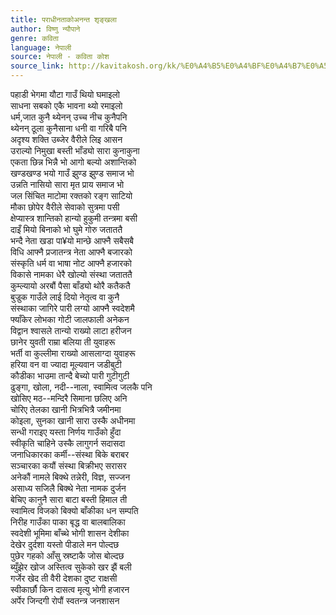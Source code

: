```yaml
---
title: पराधीनताकोअनन्त शृङ्खला
author: विष्णु न्यौपाने
genre: कविता
language: नेपाली
source: नेपाली - कविता कोश
source_link: http://kavitakosh.org/kk/%E0%A4%B5%E0%A4%BF%E0%A4%B7%E0%A5%8D%E0%A4%A3%E0%A5%81_%E0%A4%A8%E0%A5%8D%E0%A4%AF%E0%A5%8C%E0%A4%AA%E0%A4%BE%E0%A4%A8%E0%A5%87
---
```


पहाडी भेगमा यौटा गाउँ थियो घमाइलो  
साधना सबको एकै भावना थ्यो रमाइलो  
धर्म,जात कुनै थ्येनन् उच्च नीच कुनैपनि  
थ्येनन् ठूला कुनैसाना धनी वा गरिबै पनि  
अदृश्य शक्ति उब्जेर वैरीले लिइ आसन  
उराल्यो निमुखा बस्ती भाँड्यो सारा कुनाकुना  
एकता छिन्न भिन्नै भो आगो बल्यो अशान्तिको  
खण्डखण्ड भयो गाउँ झुण्ड झुण्ड समाज भो  
उन्नति नासियो सारा मृत प्राय समाज भो  
जल सिंचित माटोमा रक्तको रङ्ग साटियो  
मौका छोपेर वैरीले सेवाको सुत्रमा पसी  
क्षेप्यास्त्र शान्तिको हान्यो हुकुमी तन्त्रमा बसी  
दाइँ मियो बिनाको भो घुमे गोरु जताततै  
भन्दै नेता खडा पा¥यो मान्छे आफ्नै सबैसबै  
विधि आफ्नै प्रजातन्त्र नेता आफ्नै बजारको  
संस्कृति धर्म वा भाषा नोट आफ्नै हजारको  
विकासे नामका धेरै खोल्यो संस्था जताततै  
कुम्ल्यायो अरबौं पैसा बाँड्यो थोरै कतैकतै  
बुज्रुक गाउँले लाई दियो नेतृत्व वा कुनै  
संस्थाका जागिरे पारी लग्यो आफ्नै स्वदेशमै  
फ्याँकेर लोभका गोटी जालफाली अनेकन  
विद्वान श्वासले तान्यो राख्यो लाटा हरीजन  
छानेर युवती राम्रा बलिया ती युवाहरू  
भर्ती वा कुल्लीमा राख्यो आसलाग्दा युवाहरू  
हरिया वन वा ज्यादा मूल्यवान जडीबुटी  
कौडीका भाउमा तान्दै बेच्यो पारी गुटीगुटी  
ढुङ्गा, खोला, नदी--नाला, स्वामित्व जलकै पनि  
खोसिए मठ--मन्दिरै सिमाना छलिए अनि  
चोरिए तेलका खानी भित्रभित्रै जमीनमा  
कोइला, सुनका खानी सारा उस्कै अधीनमा  
सन्धी गराइए यस्ता निर्णय गाउँको हुँदा  
स्वीकृति चाहिने उस्कै लागुगर्न सदासदा  
जनाधिकारका कर्मी--संस्था बिके बराबर  
सञ्चारका कयौं संस्था बिक्रीभए सरासर  
अनेकौं नामले बिक्थे तन्नेरी, विज्ञ, सज्जन  
असाध्य सजिलै बिक्थे नेता नामक दुर्जन  
बेचिए कानुनै सारा बाटा बस्ती हिमाल ती  
स्वामित्व विजको बिक्यो बाँकीका धन सम्पति  
निरीह गाउँका पाका बृद्ध वा बालबालिका  
स्वदेशी भूमिमा बाँच्थे भोगी शासन देशीका  
देखेर दुर्दशा यस्तो पीडाले मन पोल्दछ  
पुछेर गहको आँसु स्रष्टाकै जोस बोल्दछ  
ब्युँझेर खोज अस्तित्व सुकेको खर झैं बली  
गर्जेर खेद ती वैरी देशका दुष्ट राक्षसी  
स्वीकार्छौ किन दासत्व मृत्यु भोगी हजारन  
अर्पेर जिन्दगी रोपौं स्वतन्त्र जनशासन
